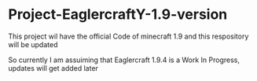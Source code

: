 # Project-EaglercraftY-1.9-version
This project wil have the official Code of minecraft  1.9 and this respository will be updated

So currently I am assuiming that Eaglercraft 1.9.4 is a Work In Progress, updates will get added later

